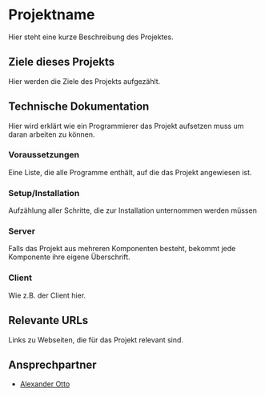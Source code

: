 # Projektname

Hier steht eine kurze Beschreibung des Projektes.

## Ziele dieses Projekts

Hier werden die Ziele des Projekts aufgezählt.

## Technische Dokumentation

Hier wird erklärt wie ein Programmierer das Projekt aufsetzen muss um daran arbeiten zu können.

### Voraussetzungen

Eine Liste, die alle Programme enthält, auf die das Projekt angewiesen ist.

### Setup/Installation

Aufzählung aller Schritte, die zur Installation unternommen werden müssen

### Server

Falls das Projekt aus mehreren Komponenten besteht, bekommt jede Komponente ihre eigene Überschrift.

### Client

Wie z.B. der Client hier.

## Relevante URLs

Links zu Webseiten, die für das Projekt relevant sind.

## Ansprechpartner

- [Alexander Otto](mailto:alexander.otto@5minds.de)
